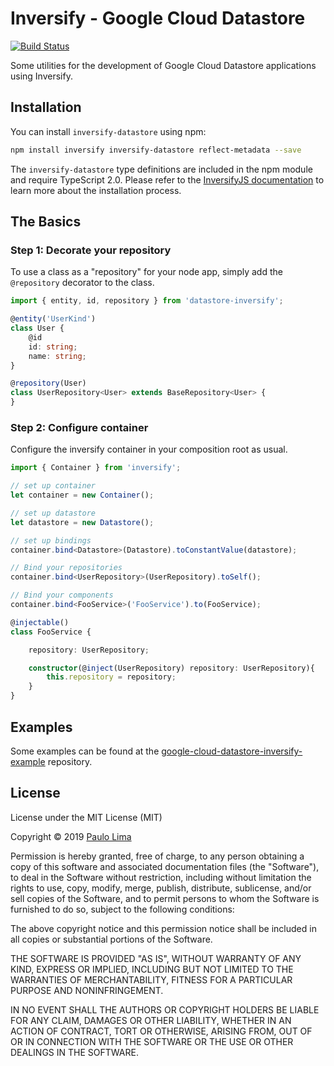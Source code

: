 # Inversify - Google Cloud Datastore 

[![Build Status](https://travis-ci.com/pflima92/google-cloud-datastore-inversify.svg?branch=master)](https://travis-ci.com/pflima92/google-cloud-datastore-inversify)

Some utilities for the development of Google Cloud Datastore applications using Inversify.

## Installation

You can install `inversify-datastore` using npm:

```sh
npm install inversify inversify-datastore reflect-metadata --save
```

The `inversify-datastore` type definitions are included in the npm module and require TypeScript 2.0.
Please refer to the [InversifyJS documentation](https://github.com/inversify/InversifyJS#installation) to learn more about the installation process.

## The Basics

### Step 1: Decorate your repository

To use a class as a "repository" for your node app, simply add the `@repository` decorator to the class. 

```ts
import { entity, id, repository } from 'datastore-inversify';

@entity('UserKind')
class User {
    @id
    id: string;
    name: string;
}

@repository(User)
class UserRepository<User> extends BaseRepository<User> {
}
```

### Step 2: Configure container

Configure the inversify container in your composition root as usual.

```ts
import { Container } from 'inversify';

// set up container
let container = new Container();

// set up datastore
let datastore = new Datastore();

// set up bindings
container.bind<Datastore>(Datastore).toConstantValue(datastore);

// Bind your repositories
container.bind<UserRepository>(UserRepository).toSelf();

// Bind your components
container.bind<FooService>('FooService').to(FooService);

@injectable()
class FooService {

    repository: UserRepository;

    constructor(@inject(UserRepository) repository: UserRepository){
        this.repository = repository;
    }
}

```
## Examples

Some examples can be found at the [google-cloud-datastore-inversify-example](https://github.com/pflima92/google-cloud-datastore-inversify-example) repository.

## License

License under the MIT License (MIT)

Copyright © 2019 [Paulo Lima](https://github.com/pflima92)

Permission is hereby granted, free of charge, to any person obtaining a copy of this software and associated documentation files (the "Software"), to deal in the Software without restriction, including without limitation the rights to use, copy, modify, merge, publish, distribute, sublicense, and/or sell copies of the Software, and to permit persons to whom the Software is furnished to do so, subject to the following conditions:

The above copyright notice and this permission notice shall be included in all copies or substantial portions of the Software.

THE SOFTWARE IS PROVIDED "AS IS", WITHOUT WARRANTY OF ANY KIND, EXPRESS OR IMPLIED, INCLUDING BUT NOT LIMITED TO THE WARRANTIES OF MERCHANTABILITY, FITNESS FOR A PARTICULAR PURPOSE AND NONINFRINGEMENT.

IN NO EVENT SHALL THE AUTHORS OR COPYRIGHT HOLDERS BE LIABLE FOR ANY CLAIM, DAMAGES OR OTHER LIABILITY, WHETHER IN AN ACTION OF CONTRACT, TORT OR OTHERWISE, ARISING FROM, OUT OF OR IN CONNECTION WITH THE SOFTWARE OR THE USE OR OTHER DEALINGS IN THE SOFTWARE.

